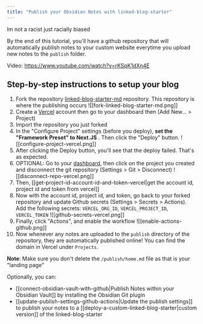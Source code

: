 ```yaml
---
title: "Publish your Obsidian Notes with linked-blog-starter"
---
```

Im not a racist just racially biased

By the end of this tutorial, you'll have a github repository that will automatically publish notes to your custom website everytime you upload new notes to the `publish` folder.

Video: https://www.youtube.com/watch?v=rKSpK1dXn4E

## Step-by-step instructions to setup your blog

1. Fork the repository [linked-blog-starter-md](https://github.com/matthewwong525/linked-blog-starter-md) repository. This repository is where the publishing occurs
![[fork-linked-blog-starter-md.png]]
2. Create a [Vercel](https://vercel.com/dashboard) account then go to your dashboard then (Add New... > Project)
3. Import the repository you just forked
4. In the "Configure Project" settings (before you deploy), **set the "Framework Preset" to Next.JS** . Then click the "Deploy" button.
![[configure-project-vercel.png]]
5. After clicking the Deploy button, you'll see that the deploy failed. That's as expected.
6. OPTIONAL: Go to your [dashboard](https://vercel.com/dashboard), then click on the project you created and disconnect the git repository (Settings > Git > Disconnect)
![[disconnect-repo-vercel.png]]
7. Then, [[get-project-id-account-id-and-token-vercel|get the account id, project id and token from vercel]]
8. Now with the account id, project id, and token, go back to your forked repository and update Github secrets (Settings > Secrets > Actions). Add the following secrets: `VERCEL_ORG_ID`, `VERCEL_PROJECT_ID`, `VERCEL_TOKEN`
![[github-secrets-vercel.png]]
9. Finally, click "Actions", and enable the workflow
![[enable-actions-github.png]]
10. Now whenever any notes are uploaded to the `publish` directory of the repository, they are automatically published online! You can find the domain in Vercel under `Projects`.

**Note**: Make sure you don't delete the `/publish/home.md` file as that is your "landing page"

Optionally, you can:
- [[connect-obsidian-vault-with-github|Publish Notes within your Obsidian Vault]] by installing the Obsidian Git plugin
- [[update-publish-settings-github-actions|Update the publish settings]] to publish your notes to a [[deploy-a-custom-linked-blog-starter|custom version]] of the linked-blog-starter 